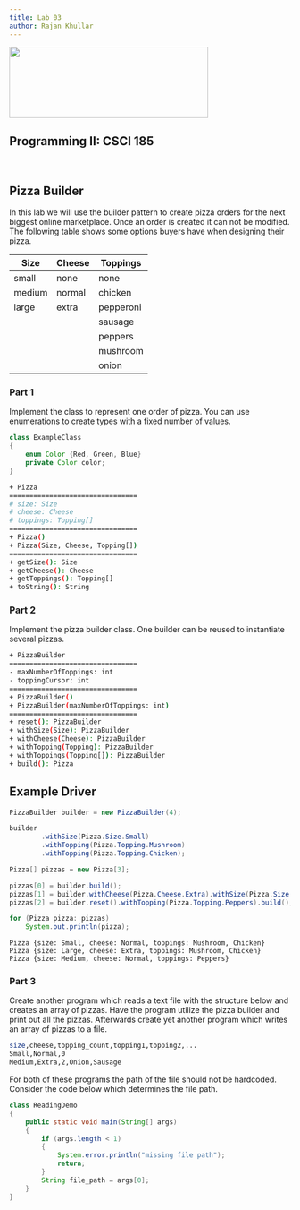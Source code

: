 ```yaml
---
title: Lab 03
author: Rajan Khullar
---
```


<img src=http://www.nyit.edu/files/communications_and_marketing/DIGITAL_LOGO_NYIT_RGB_HORIZ.png width="356" height="127" />

<br>

## Programming II: CSCI 185

<br>

## Pizza Builder

In this lab we will use the builder pattern to create pizza orders for the next biggest online marketplace. Once an order is created it can not be modified. The following table shows some options buyers have when designing their pizza.

| Size   | Cheese | Toppings  |
| ------ | ------ | --------- |
| small  | none   | none      |
| medium | normal | chicken   |
| large  | extra  | pepperoni |
|        |        | sausage   |
|        |        | peppers   |
|        |        | mushroom  |
|        |        | onion     |

### Part 1

Implement the class to represent one order of pizza. You can use enumerations to create types with a fixed number of values.

``` java
class ExampleClass
{
    enum Color {Red, Green, Blue}
    private Color color;
}
```

```sh
+ Pizza
================================
# size: Size
# cheese: Cheese
# toppings: Topping[]
================================
+ Pizza()
+ Pizza(Size, Cheese, Topping[])
================================
+ getSize(): Size
+ getCheese(): Cheese
+ getToppings(): Topping[]
+ toString(): String
```

### Part 2

Implement the pizza builder class. One builder can be reused to instantiate several pizzas.


```sh
+ PizzaBuilder
================================
- maxNumberOfToppings: int
- toppingCursor: int
================================
+ PizzaBuilder()
+ PizzaBuilder(maxNumberOfToppings: int)
================================
+ reset(): PizzaBuilder
+ withSize(Size): PizzaBuilder
+ withCheese(Cheese): PizzaBuilder
+ withTopping(Topping): PizzaBuilder
+ withToppings(Topping[]): PizzaBuilder
+ build(): Pizza
```


## Example Driver

``` java
PizzaBuilder builder = new PizzaBuilder(4);

builder
        .withSize(Pizza.Size.Small)
        .withTopping(Pizza.Topping.Mushroom)
        .withTopping(Pizza.Topping.Chicken);

Pizza[] pizzas = new Pizza[3];

pizzas[0] = builder.build();
pizzas[1] = builder.withCheese(Pizza.Cheese.Extra).withSize(Pizza.Size.Large).build();
pizzas[2] = builder.reset().withTopping(Pizza.Topping.Peppers).build();

for (Pizza pizza: pizzas)
    System.out.println(pizza);
```

```
Pizza {size: Small, cheese: Normal, toppings: Mushroom, Chicken}
Pizza {size: Large, cheese: Extra, toppings: Mushroom, Chicken}
Pizza {size: Medium, cheese: Normal, toppings: Peppers}
```


### Part 3

Create another program which reads a text file with the structure below and creates an array of pizzas.
Have the program utilize the pizza builder and print out all the pizzas. Afterwards create yet another program which writes an array of pizzas to a file.


```sh
size,cheese,topping_count,topping1,topping2,...
Small,Normal,0
Medium,Extra,2,Onion,Sausage
```

For both of these programs the path of the file should not be hardcoded. Consider the code below which determines the file path.

```java
class ReadingDemo
{
    public static void main(String[] args)
    {
        if (args.length < 1)
        {
            System.error.println("missing file path");
            return;
        }
        String file_path = args[0];
    }
}
```
